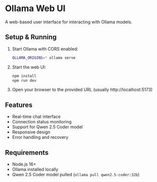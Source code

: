 # Ollama Web UI

A web-based user interface for interacting with Ollama models.

## Setup & Running

1. Start Ollama with CORS enabled:
   ```bash
   OLLAMA_ORIGINS=* ollama serve
   ```

2. Start the web UI:
   ```bash
   npm install
   npm run dev
   ```

3. Open your browser to the provided URL (usually http://localhost:5173)

## Features

- Real-time chat interface
- Connection status monitoring
- Support for Qwen 2.5 Coder model
- Responsive design
- Error handling and recovery

## Requirements

- Node.js 16+
- Ollama installed locally
- Qwen 2.5 Coder model pulled (`ollama pull qwen2.5-coder:32b`)